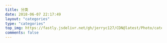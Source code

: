 ```yaml
---
title: 分类
date: 2018-06-07 22:17:49
layout: "categories"
type: "categories"
top_img: https://fastly.jsdelivr.net/gh/jerryc127/CDN@latest/Photo/categories.jpg
comments: false
---
```


